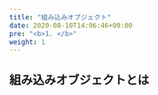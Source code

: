 ```yaml
---
title: "組み込みオブジェクト"
date: 2020-08-10T14:06:46+09:00
pre: "<b>1. </b>"
weight: 1
---
```


## 組み込みオブジェクトとは
